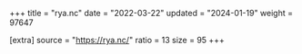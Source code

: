 +++
title = "rya.nc"
date = "2022-03-22"
updated = "2024-01-19"
weight = 97647

[extra]
source = "https://rya.nc/"
ratio = 13
size = 95
+++
